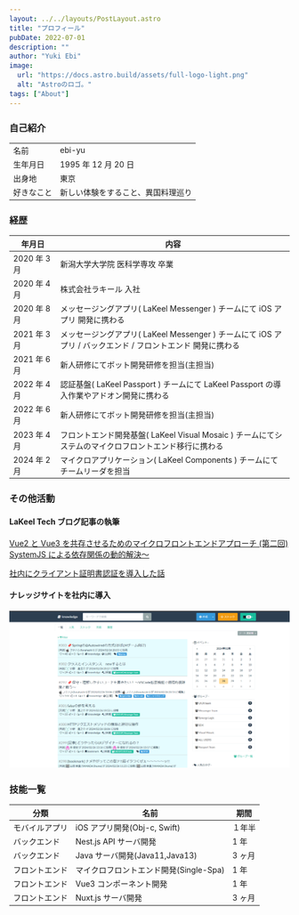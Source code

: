 ```yaml
---
layout: ../../layouts/PostLayout.astro
title: "プロフィール"
pubDate: 2022-07-01
description: ""
author: "Yuki Ebi"
image:
  url: "https://docs.astro.build/assets/full-logo-light.png"
  alt: "Astroのロゴ。"
tags: ["About"]
---
```


### 自己紹介

|            |                                    |
| ---------- | ---------------------------------- |
| 名前       | ebi-yu                             |
| 生年月日   | 1995 年 12 月 20 日                |
| 出身地     | 東京                               |
| 好きなこと | 新しい体験をすること、異国料理巡り |

### 経歴

| 年月日　　　 | 内容                                                                                                        |
| ------------ | ----------------------------------------------------------------------------------------------------------- |
| 2020 年 3 月 | 新潟大学大学院 医科学専攻 卒業                                                                              |
| 2020 年 4 月 | 株式会社ラキール 入社                                                                                       |
| 2020 年 8 月 | メッセージングアプリ( LaKeel Messenger ) チームにて iOS アプリ 開発に携わる                                 |
| 2021 年 3 月 | メッセージングアプリ( LaKeel Messenger ) チームにて iOS アプリ / バックエンド / フロントエンド 開発に携わる |
| 2021 年 6 月 | 新人研修にてボット開発研修を担当(主担当)                                                                    |
| 2022 年 4 月 | 認証基盤( LaKeel Passport ) チームにて LaKeel Passport の導入作業やアドオン開発に携わる                     |
| 2022 年 6 月 | 新人研修にてボット開発研修を担当(主担当)                                                                    |
| 2023 年 4 月 | フロントエンド開発基盤( LaKeel Visual Mosaic ) チームにてシステムのマイクロフロントエンド移行に携わる       |
| 2024 年 2 月 | マイクロアプリケーション( LaKeel Components ) チームにてチームリーダを担当                                  |

### その他活動

#### LaKeel Tech ブログ記事の執筆

[Vue2 と Vue3 を共存させるためのマイクロフロントエンドアプローチ (第二回) SystemJS による依存関係の動的解決～](https://tech-blog.lakeel.com/n/n3007d9dca4e7)

[社内にクライアント証明書認証を導入した話](https://tech-blog.lakeel.com/n/n91061e8093b1)

#### ナレッジサイトを社内に導入

![knowledge](../../../public/knowledge-site.png)

### 技能一覧

| 分類           | 名前                                   | 期間   |
| -------------- | -------------------------------------- | ------ |
| モバイルアプリ | iOS アプリ開発(Obj-c, Swift)           | １年半 |
| バックエンド   | Nest.js API サーバ開発                 | 1 年   |
| バックエンド   | Java サーバ開発(Java11,Java13)         | 3 ヶ月 |
| フロントエンド | マイクロフロントエンド開発(Single-Spa) | 1 年   |
| フロントエンド | Vue3 コンポーネント開発                | 1 年   |
| フロントエンド | Nuxt.js サーバ開発                     | 3 ヶ月 |

